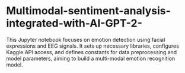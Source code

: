 # Multimodal-sentiment-analysis-integrated-with-AI-GPT-2-
This Jupyter notebook focuses on emotion detection using facial expressions and EEG signals. It sets up necessary libraries, configures Kaggle API access, and defines constants for data preprocessing and model parameters, aiming to build a multi-modal emotion recognition model.
